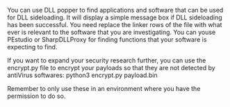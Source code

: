 You can use DLL popper to find applications and software that can be used for DLL sideloading. It will display a simple message box if DLL sideloading has been successful.
You need replace the linker rows of the file with what ever is relevant to the software that you are investigating. You can youse PEstudio or SharpDLLProxy for finding functions that your software is expecting to find.

If you want to expand your security research further, you can use the encrypt.py file to encrypt your payloads so that they are not detected by antiVirus softwares:
python3 encrypt.py payload.bin 

Remember to only use these in an environment where you have the permission to do so.
